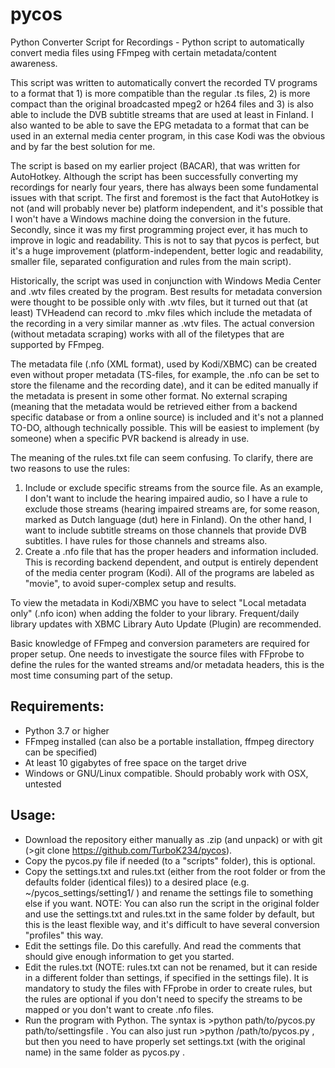 # pycos
Python Converter Script for Recordings - Python script to automatically convert media files using FFmpeg with certain metadata/content awareness.

This script was written to automatically convert the recorded TV programs to a format that 1) is more compatible than the regular .ts files, 2) is more compact than the original broadcasted mpeg2 or h264 files and 3) is also able to include the DVB subtitle streams that are used at least in Finland. I also wanted to be able to save the EPG metadata to a format that can be used in an external media center program, in this case Kodi was the obvious and by far the best solution for me.

The script is based on my earlier project (BACAR), that was written for AutoHotkey. Although the script has been successfully converting my recordings for nearly four years, there has always been some fundamental issues with that script. The first and foremost is the fact that AutoHotkey is not (and will probably never be) platform independent, and it's possible that I won't have a Windows machine doing the conversion in the future. Secondly, since it was my first programming project ever, it has much to improve in logic and readability. This is not to say that pycos is perfect, but it's a huge improvement (platform-independent, better logic and readability, smaller file, separated configuration and rules from the main script).

Historically, the script was used in conjunction with Windows Media Center and .wtv files created by the program. Best results for metadata conversion were thought to be possible only with .wtv files, but it turned out that (at least) TVHeadend can record to .mkv files which include the metadata of the recording in a very similar manner as .wtv files. The actual conversion (without metadata scraping) works with all of the filetypes that are supported by FFmpeg.

The metadata file (.nfo (XML format), used by Kodi/XBMC) can be created even without proper metadata (TS-files, for example, the .nfo can be set to store the filename and the recording date), and it can be edited manually if the metadata is present in some other format. No external scraping (meaning that the metadata would be retrieved either from a backend specific database or from a online source) is included and it's not a planned TO-DO, although technically possible. This will be easiest to implement (by someone) when a specific PVR backend is already in use.

The meaning of the rules.txt file can seem confusing. To clarify, there are two reasons to use the rules:
1) Include or exclude specific streams from the source file. As an example, I don't want to include the hearing impaired audio, so I have a rule to exclude those streams (hearing impaired streams are, for some reason, marked as Dutch language (dut) here in Finland). On the other hand, I want to include subtitle streams on those channels that provide DVB subtitles. I have rules for those channels and streams also.
2) Create a .nfo file that has the proper headers and information included. This is recording backend dependent, and output is entirely dependent of the media center program (Kodi). All of the programs are labeled as "movie", to avoid super-complex setup and results.

To view the metadata in Kodi/XBMC you have to select "Local metadata only" (.nfo icon) when adding the folder to your library. Frequent/daily library updates with XBMC Library Auto Update (Plugin) are recommended.

Basic knowledge of FFmpeg and conversion parameters are required for proper setup. One needs to investigate the source files with FFprobe to define the rules for the wanted streams and/or metadata headers, this is the most time consuming part of the setup.

## Requirements:
* Python 3.7 or higher
* FFmpeg installed (can also be a portable installation, ffmpeg directory can be specified)
* At least 10 gigabytes of free space on the target drive
* Windows or GNU/Linux compatible. Should probably work with OSX, untested

## Usage:
* Download the repository either manually as .zip (and unpack) or with git (>git clone https://github.com/TurboK234/pycos).
* Copy the pycos.py file if needed (to a "scripts" folder), this is optional.
* Copy the settings.txt and rules.txt (either from the root folder or from the defaults folder (identical files)) to a desired place (e.g. ~/pycos_settings/setting1/ ) and rename the settings file to something else if you want. NOTE: You can also run the script in the original folder and use the settings.txt and rules.txt in the same folder by default, but this is the least flexible way, and it's difficult to have several conversion "profiles" this way.
* Edit the settings file. Do this carefully. And read the comments that should give enough information to get you started.
* Edit the rules.txt (NOTE: rules.txt can not be renamed, but it can reside in a different folder than settings, if specified in the settings file). It is mandatory to study the files with FFprobe in order to create rules, but the rules are optional if you don't need to specify the streams to be mapped or you don't want to create .nfo files.
* Run the program with Python. The syntax is >python path/to/pycos.py path/to/settingsfile . You can also just run >python /path/to/pycos.py , but then you need to have properly set settings.txt (with the original name) in the same folder as pycos.py .
